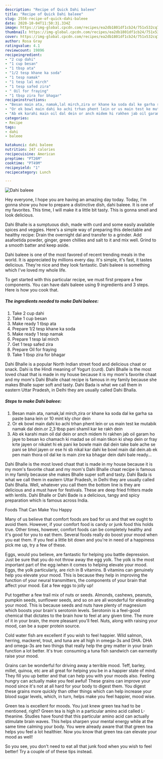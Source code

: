 ```yaml
---
description: "Recipe of Quick Dahi baleee"
title: "Recipe of Quick Dahi baleee"
slug: 2556-recipe-of-quick-dahi-baleee
date: 2020-10-04T11:50:31.334Z
image: https://img-global.cpcdn.com/recipes/ea2db1801df1cb24/751x532cq70/dahi-baleee-recipe-main-photo.jpg
thumbnail: https://img-global.cpcdn.com/recipes/ea2db1801df1cb24/751x532cq70/dahi-baleee-recipe-main-photo.jpg
cover: https://img-global.cpcdn.com/recipes/ea2db1801df1cb24/751x532cq70/dahi-baleee-recipe-main-photo.jpg
author: Rosa Gray
ratingvalue: 4.1
reviewcount: 19896
recipeingredient:
- "2 cup dahi"
- "1 cup besan"
- "1 tbsp ata"
- "1/2 tesp khane ka soda"
- "1 tesp namak"
- "1 tesp lal mirch"
- "1 tesp safed zira"
- " Oil for fraying"
- "1 tbsp zira for bhagar"
recipeinstructions:
- "Besan main ata, namak,lal mirch,zira or khane ka soda dal ke garha sa paste bana lein or 10 mint kly chor dein"
- "Or ek bowl main dahi ko achi trhan phent lein or us main test ke mutabik namak dal dein.or 2,3 tbsp pani shamil kar ke rakh dein"
- "Ab ek karahi main oil dal dein or anch midem hi rakhen jab oil garam ho jaye to besan ko chamach ki madad se oil main tikon ki shep dein or fray krte jayen or nikalet hi ek pani ke bowle main dal dein take bale ache se pani se bhol jayen or ese hi sb nikal kar dahi ke bowl main dal dein.ab ek pen main thora oil dal ke is main zire ka bhagar dein dahi bale ready..."
categories:
- Recipe
tags:
- dahi
- baleee

katakunci: dahi baleee 
nutrition: 247 calories
recipecuisine: American
preptime: "PT26M"
cooktime: "PT49M"
recipeyield: "1"
recipecategory: Lunch

---
```



![Dahi baleee](https://img-global.cpcdn.com/recipes/ea2db1801df1cb24/751x532cq70/dahi-baleee-recipe-main-photo.jpg)

Hey everyone, I hope you are having an amazing day today. Today, I'm gonna show you how to prepare a distinctive dish, dahi baleee. It is one of my favorites. This time, I will make it a little bit tasty. This is gonna smell and look delicious.

Dahi Bhalle is a sumptuous dish, made with curd and some easily available spices and veggies. Here&#39;s a simple way of preparing this delectable and healthy recipe: Drain the overnight dal and transfer to a grinder. Add asafoetida powder, ginger, green chillies and salt to it and mix well. Grind to a smooth batter and keep aside.

Dahi baleee is one of the most favored of recent trending meals in the world. It is appreciated by millions every day. It's simple, it's fast, it tastes delicious. They're nice and they look fantastic. Dahi baleee is something which I've loved my whole life.


To get started with this particular recipe, we must first prepare a few components. You can have dahi baleee using 9 ingredients and 3 steps. Here is how you cook that.

<!--inarticleads1-->

##### The ingredients needed to make Dahi baleee:

1. Take 2 cup dahi
1. Take 1 cup besan
1. Make ready 1 tbsp ata
1. Prepare 1/2 tesp khane ka soda
1. Make ready 1 tesp namak
1. Prepare 1 tesp lal mirch
1. Get 1 tesp safed zira
1. Prepare  Oil for fraying
1. Take 1 tbsp zira for bhagar


Dahi Bhalle is a popular North Indian street food and delicious chaat or snack. Dahi is the Hindi meaning of Yogurt (curd). Dahi Bhalle is the most loved chaat that is made in my house because it is my mom&#39;s favorite chaat and my mom&#39;s Dahi Bhalle chaat recipe is famous in my family because she makes Bhalle super soft and tasty. Dahi Bada is what we call them in eastern Uttar Pradesh, in Delhi they are usually called Dahi Bhalla. 

<!--inarticleads2-->

##### Steps to make Dahi baleee:

1. Besan main ata, namak,lal mirch,zira or khane ka soda dal ke garha sa paste bana lein or 10 mint kly chor dein
1. Or ek bowl main dahi ko achi trhan phent lein or us main test ke mutabik namak dal dein.or 2,3 tbsp pani shamil kar ke rakh dein
1. Ab ek karahi main oil dal dein or anch midem hi rakhen jab oil garam ho jaye to besan ko chamach ki madad se oil main tikon ki shep dein or fray krte jayen or nikalet hi ek pani ke bowle main dal dein take bale ache se pani se bhol jayen or ese hi sb nikal kar dahi ke bowl main dal dein.ab ek pen main thora oil dal ke is main zire ka bhagar dein dahi bale ready...


Dahi Bhalle is the most loved chaat that is made in my house because it is my mom&#39;s favorite chaat and my mom&#39;s Dahi Bhalle chaat recipe is famous in my family because she makes Bhalle super soft and tasty. Dahi Bada is what we call them in eastern Uttar Pradesh, in Delhi they are usually called Dahi Bhalla. Well, whatever you call them the bottom line is they are delicious and a must have for festivals. These are deep fried fritters made with lentils. Dahi Bhalle or Dahi Bade is a delicious, tangy and spicy preparation which is famous across India. 

Foods That Can Make You Happy


Many of us believe that comfort foods are bad for us and that we ought to avoid them. However, if your comfort food is candy or junk food this holds true. Other times, however, comfort foods can be completely healthy and it's good for you to eat them. Several foods really do boost your mood when you eat them. If you feel a little bit down and you're in need of a happiness pick me up, try a few of these.

Eggs, would you believe, are fantastic for helping you battle depression. Just be sure that you do not throw away the egg yolk. The yolk is the most important part of the egg iwhen it comes to helping elevate your mood. Eggs, the yolk particularly, are rich in B vitamins. B vitamins can genuinely help you elevate your mood. This is because they help in improving the function of your neural transmitters, the components of your brain that affect your mood. Eat a few eggs to jolly up!

Put together a few trail mix of nuts or seeds. Almonds, cashews, peanuts, pumpkin seeds, sunflower seeds, and so on are all wonderful for elevating your mood. This is because seeds and nuts have plenty of magnesium which boosts your brain's serotonin levels. Serotonin is a feel-good chemical that dictates to the brain how to feel at any given time. The more of it in your brain, the more pleasant you'll feel. Nuts, along with raising your mood, can be a super protein source.

Cold water fish are excellent if you wish to feel happier. Wild salmon, herring, mackerel, trout, and tuna are all high in omega-3s and DHA. DHA and omega-3s are two things that really help the grey matter in your brain function a lot better. It's true: consuming a tuna fish sandwich can earnestly raise your mood. 

Grains can be wonderful for driving away a terrible mood. Teff, barley, millet, quinoa, etc are all great for helping you be in a happier state of mind. They fill you up better and that can help you with your moods also. Feeling hungry can actually make you feel awful! These grains can improve your mood since it's not at all hard for your body to digest them. You digest these grains more quickly than other things which can help increase your blood sugar levels, which, in turn, helps make you feel happier, mood wise.

Green tea is excellent for moods. You just knew green tea had to be mentioned, right? Green tea is high in a particular amino acid called L-theanine. Studies have found that this particular amino acid can actually stimulate brain waves. This helps sharpen your mental energy while at the same time calming your body. You were already aware that that green tea helps you feel a lot healthier. Now you know that green tea can elevate your mood as well!

So you see, you don't need to eat all that junk food when you wish to feel better! Try  a  couple of  of  these  tips  instead.

